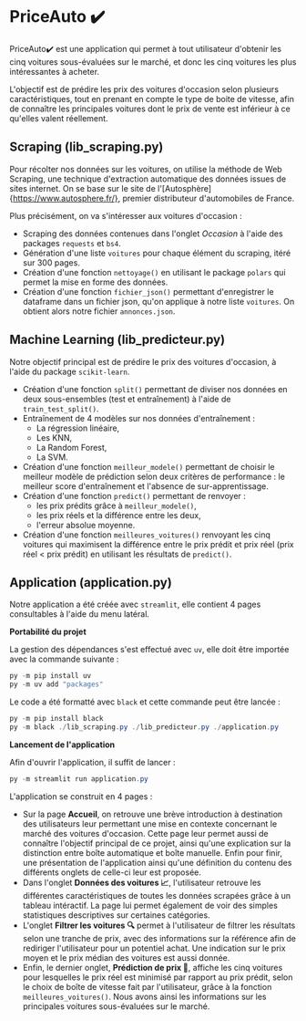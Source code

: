 # PriceAuto ✔️

PriceAuto✔️ est une application qui permet à tout utilisateur d'obtenir les cinq voitures sous-évaluées sur le marché, et donc les cinq voitures les plus intéressantes à acheter.

L'objectif est de prédire les prix des voitures d'occasion selon plusieurs caractéristiques, tout en prenant en compte le type de boite de vitesse, afin de connaître les principales voitures dont le prix de vente est inférieur à ce qu'elles valent réellement.

## Scraping (lib_scraping.py)

Pour récolter nos données sur les voitures, on utilise la méthode de Web Scraping, une technique d'extraction automatique des données issues de sites internet. On se base sur le site de l'[Autosphère]{https://www.autosphere.fr/}, premier distributeur d'automobiles de France.

Plus précisément, on va s'intéresser aux voitures d'occasion :
- Scraping des données contenues dans l'onglet *Occasion* à l'aide des packages `requests` et `bs4`.
- Génération d'une liste `voitures` pour chaque élément du scraping, itéré sur 300 pages.
- Création d'une fonction `nettoyage()` en utilisant le package `polars` qui permet la mise en forme des données.
- Création d'une fonction `fichier_json()` permettant d'enregistrer le dataframe dans un fichier json, qu'on applique à notre liste `voitures`. On obtient alors notre fichier `annonces.json`.

## Machine Learning (lib_predicteur.py)

Notre objectif principal est de prédire le prix des voitures d'occasion, à l'aide du package `scikit-learn`.

- Création d'une fonction `split()` permettant de diviser nos données en deux sous-ensembles (test et entraînement) à l'aide de `train_test_split()`. 
- Entraînement de 4 modèles sur nos données d'entraînement :
    - La régression linéaire,
    - Les KNN,
    - La Random Forest,
    - La SVM.
- Création d'une fonction `meilleur_modele()` permettant de choisir le meilleur modèle de prédiction selon deux critères de performance : le meilleur score d'entraînement et l'absence de sur-apprentissage.
- Création d'une fonction `predict()` permettant de renvoyer :
    - les prix prédits grâce à `meilleur_modele()`,
    - les prix réels et la différence entre les deux,
    - l'erreur absolue moyenne.
- Création d'une fonction `meilleures_voitures()` renvoyant les cinq voitures qui maximisent la différence entre le prix prédit et prix réel (prix réel < prix prédit) en utilisant les résultats de `predict()`.

## Application (application.py)

Notre application a été créée avec `streamlit`, elle contient 4 pages consultables à l'aide du menu latéral.

**Portabilité du projet**

La gestion des dépendances s'est effectué avec `uv`, elle doit être importée avec la commande suivante : 

```powershell
py -m pip install uv
py -m uv add "packages"
```

Le code a été formatté avec `black` et cette commande peut être lancée :

```powershell
py -m pip install black
py -m black ./lib_scraping.py ./lib_predicteur.py ./application.py
```

**Lancement de l'application**

Afin d'ouvrir l'application, il suffit de lancer :

```powershell
py -m streamlit run application.py
```

L'application se construit en 4 pages :
- Sur la page **Accueil**, on retrouve une brève introduction à destination des utilisateurs leur permettant une mise en contexte concernant le marché des voitures d'occasion. Cette page leur permet aussi de connaître l'objectif principal de ce projet, ainsi qu'une explication sur la distinction entre boîte automatique et boîte manuelle. Enfin pour finir, une présentation de l'application ainsi qu'une définition du contenu des différents onglets de celle-ci leur est proposée.
- Dans l'onglet **Données des voitures 📈**, l'utilisateur retrouve les différentes caractéristiques de toutes les données scrapées grâce à un tableau intéractif. La page lui permet également de voir des simples statistiques descriptives sur certaines catégories. 
- L'onglet **Filtrer les voitures 🔍** permet à l'utilisateur de filtrer les résultats selon une tranche de prix, avec des informations sur la référence afin de rediriger l'utilisateur pour un potentiel achat. Une indication sur le prix moyen et le prix médian des voitures est aussi donnée.
- Enfin, le dernier onglet, **Prédiction de prix 💸**, affiche les cinq voitures pour lesquelles le prix réel est minimisé par rapport au prix prédit, selon le choix de boîte de vitesse fait par l'utilisateur, grâce à la fonction `meilleures_voitures()`. Nous avons ainsi les informations sur les principales voitures sous-évaluées sur le marché.
